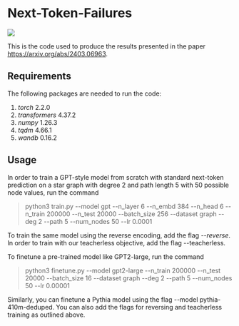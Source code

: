# Next-Token-Failures

![](https://github.com/gregorbachmann/Next-Token-Failures/blob/main/imgs/cleverhans.png)

This is the code used to produce the results presented in the paper <https://arxiv.org/abs/2403.06963>.

## Requirements
The following packages are needed to run the code:
1. *torch* 2.2.0
2. *transformers* 4.37.2
3. *numpy* 1.26.3
4. *tqdm* 4.66.1
5. *wandb* 0.16.2


## Usage
In order to train a GPT-style model from scratch with standard next-token prediction on a star graph with degree 2 and path length 5 with 50 possible node values, run the command
> python3 train.py --model gpt --n_layer 6 --n_embd 384 --n_head 6 --n_train 200000 --n_test 20000  --batch_size 256 --dataset graph --deg 2 --path 5 --num_nodes 50 --lr 0.0001

To train the same model using the reverse encoding, add the flag *--reverse*. In order to train with our teacherless objective, add the flag --teacherless. 

To finetune a pre-trained model like GPT2-large, run the command
>python3 finetune.py --model gpt2-large --n_train 200000 --n_test 20000  --batch_size 16 --dataset graph --deg 2 --path 5 --num_nodes 50 --lr 0.00001
>
Similarly, you can finetune a Pythia model using the flag --model pythia-410m-deduped. You can also add the flags for reversing and teacherless training as outlined above.

